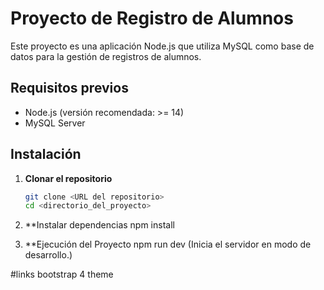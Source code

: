 # Proyecto de Registro de Alumnos

Este proyecto es una aplicación Node.js que utiliza MySQL como base de datos para la gestión de registros de alumnos.

## Requisitos previos

- Node.js (versión recomendada: >= 14)
- MySQL Server

## Instalación

1. **Clonar el repositorio**
   ```bash
   git clone <URL del repositorio>
   cd <directorio_del_proyecto>
   
2. **Instalar dependencias
   npm install

3. **Ejecución del Proyecto
   npm run dev   (Inicia el servidor en modo de desarrollo.)

#links
bootstrap 4 theme
